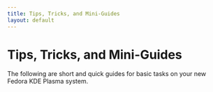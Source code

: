 ```yaml
---
title: Tips, Tricks, and Mini-Guides
layout: default
---
```

# Tips, Tricks, and Mini-Guides
The following are short and quick guides for basic tasks on your new Fedora KDE Plasma system. 
